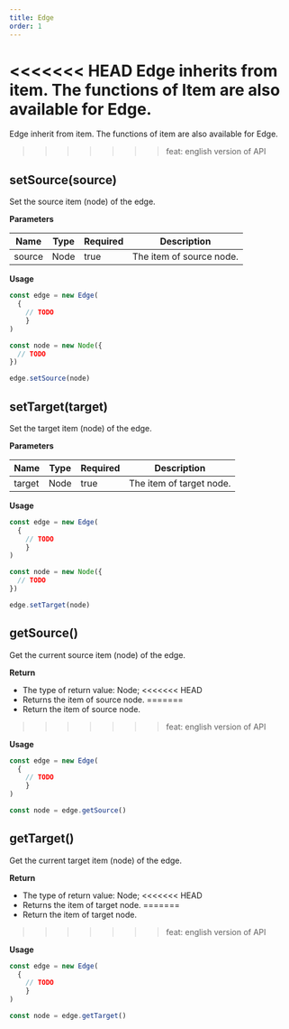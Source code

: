 ```yaml
---
title: Edge
order: 1
---
```


<<<<<<< HEAD
Edge inherits from item. The functions of Item are also available for Edge.
=======
Edge inherit from item. The functions of item are also available for Edge.
>>>>>>> feat: english version of API


## setSource(source)
Set the source item (node) of the edge.


**Parameters**

| Name | Type | Required | Description |
| --- | --- | --- | --- |
| source | Node | true | The item of source node. |


**Usage**

```javascript
const edge = new Edge(
  {
    // TODO
	}
)

const node = new Node({
  // TODO
})

edge.setSource(node)
```


## setTarget(target)
Set the target item (node) of the edge.


**Parameters**

| Name | Type | Required | Description |
| --- | --- | --- | --- |
| target | Node | true | The item of target node. |


**Usage**

```javascript
const edge = new Edge(
  {
    // TODO
	}
)

const node = new Node({
  // TODO
})

edge.setTarget(node)
```


## getSource()
Get the current source item (node) of the edge.


**Return**

- The type of return value: Node;
<<<<<<< HEAD
- Returns the item of source node.
=======
- Return the item of source node.
>>>>>>> feat: english version of API


**Usage**

```javascript
const edge = new Edge(
  {
    // TODO
	}
)

const node = edge.getSource()
```


## getTarget()
Get the current target item (node) of the edge.


**Return**

- The type of return value: Node;
<<<<<<< HEAD
- Returns the item of target node.
=======
- Return the item of target node.
>>>>>>> feat: english version of API


**Usage**

```javascript
const edge = new Edge(
  {
    // TODO
	}
)

const node = edge.getTarget()
```
